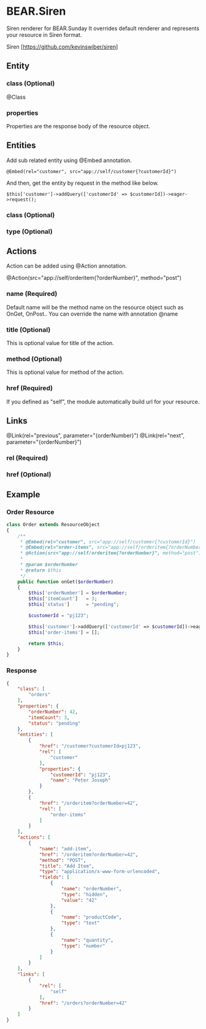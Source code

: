 # BEAR.Siren

Siren renderer for BEAR.Sunday
It overrides default renderer and represents your resource in Siren format.

Siren [https://github.com/kevinswiber/siren]

## Entity

### class (Optional)

@Class

### properties

Properties are the response body of the resource object.

## Entities

Add sub related entity using @Embed annotation.

```
@Embed(rel="customer", src="app://self/customer{?customerId}")
```

And then, get the entity by request in the method like below.

```
$this['customer']->addQuery(['customerId' => $customerId])->eager->request();
```

### class (Optional)

### type (Optional)

## Actions

Action can be added using @Action annotation.

@Action(src="app://self/orderitem{?orderNumber}", method="post")

### name (Required)

Default name will be the method name on the resource object such as OnGet, OnPost..
You can override the name with annotation @name

### title (Optional)

This is optional value for title of the action.

### method (Optional)

This is optional value for method of the action.

### href (Required)

If you defined as "self", the module automatically build url for your resource.

## Links

@Link(rel="previous", parameter="{orderNumber}")
@Link(rel="next", parameter="{orderNumber}")

### rel (Required)
### href (Optional)

## Example

### Order Resource

```php
class Order extends ResourceObject
{
    /**
     * @Embed(rel="customer", src="app://self/customer{?customerId}")
     * @Embed(rel="order-items", src="app://self/orderitem{?orderNumber}")
     * @Action(src="app://self/orderitem{?orderNumber}", method="post")
     *
     * @param $orderNumber
     * @return $this
     */
    public function onGet($orderNumber)
    {
        $this['orderNumber'] = $orderNumber;
        $this['itemCount']   = 3;
        $this['status']      = "pending";

        $customerId = "pj123";

        $this['customer']->addQuery(['customerId' => $customerId])->eager->request();
        $this['order-items'] = [];

        return $this;
    }
}
```

### Response

```json
{
    "class": [
        "orders"
    ],
    "properties": {
        "orderNumber": 42,
        "itemCount": 3,
        "status": "pending"
    },
    "entities": [
        {
            "href": "/customer?customerId=pj123",
            "rel": [
                "customer"
            ],
            "properties": {
                "customerId": "pj123",
                "name": "Peter Joseph"
            }
        },
        {
            "href": "/orderitem?orderNumber=42",
            "rel": [
                "order-items"
            ]
        }
    ],
    "actions": [
        {
            "name": "add-item",
            "href": "/orderitem?orderNumber=42",
            "method": "POST",
            "title": "Add Item",
            "type": "application/x-www-form-urlencoded",
            "fields": [
                {
                    "name": "orderNumber",
                    "type": "hidden",
                    "value": "42"
                },
                {
                    "name": "productCode",
                    "type": "text"
                },
                {
                    "name": "quantity",
                    "type": "number"
                }
            ]
        }
    ],
    "links": [
        {
            "rel": [
                "self"
            ],
            "href": "/orders?orderNumber=42"
        }
    ]
}
```


